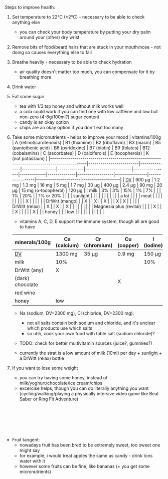 Steps to improve health:
1. Set temperature to 22°C (±2°C) - necessary to be able to check anything else
    - you can check your body temperature by putting your dry palm around your (other) dry wrist
2. Remove bits of food/beard hairs that are stuck in your mouth/nose - not doing so causes everything else to fail
3. Breathe heavily - necessary to be able to check hydration
    - air quality doesn't matter too much, you can compensate for it by breathing more
4. Drink water
5. Eat some sugar
    - tea with 1/3 tsp honey and without milk works well
    - a cola could work if you can find one with low caffeine and low but non-zero (4-8g/100ml?) sugar content
    - candy is an okay option
    - chips are an okay option if you don't eat too many
6. Take some micronutrients - helps to improve your mood
    | vitamins/100g                                                                              | A (retinol/carotenoids) | B1 (thiamine) | B2 (riboflavin) | B3 (niacin) | B5 (pantothenic acid) | B6 (pyridoxine) | B7 (biotin) | B9 (folates) | B12 (cobalamins) | C (ascorbates) | D (calciferols) | E (tocopherols)      | K (not potassium) |
    |--------------------------------------------------------------------------------------------|-------------------------|---------------|-----------------|-------------|-----------------------|-----------------|-------------|--------------|------------------|----------------|-----------------|----------------------|-------------------|
    | <a href="https://en.wikipedia.org/wiki/Reference_Daily_Intake#Vitamins_and_choline">DV</a> | 900 μg                  | 1.2 mg        | 1.3 mg          | 16 mg       | 5 mg                  | 1.7 mg          | 30 μg       | 400 μg       | 2.4 μg           | 90 mg          | 20 μg           | 15 mg (α‑tocopherol) | 120 μg            |
    | milk                                                                                       | 3%                      | 3%            | 15%             | 1%          | 7%                    |                 |             | 1%           | 20%              |                | 1% or 20%       |                      |                   |
    | sunlight                                                                                   |                         |               |                 |             |                       |                 |             |              |                  |                | a lot           |                      |                   |
    | meat                                                                                       |                         |               |                 |             |                       |                 |             |              | X                |                |                 |                      |                   |
    | DrWitt (mango)                                                                             |                         | X             |                 | X           |                       | X               |             |              | X                | X              |                 |                      |                   |
    | DrWitt (relax)                                                                             |                         | X             |                 | X           |                       | X               |             |              |                  |                |                 |                      |                   |
    | Magnesia plus (revital)                                                                    |                         |               |                 | X           |                       |                 | X           |              |                  |                |                 | X                    |                   |
    | honey                                                                                      |                         |               | low             |             |                       |                 |             |              |                  |                |                 |                      |                   |

    - vitamins A, C, D, E support the immune system, though all are good to have

    | minerals/100g                                                                  | Ca (calcium) | Cr (chromium) | Cu (copper) | I (iodine) | Fe (iron) | Mg (magnesium) | Mn (manganese) | Mo (molybdenum) | P (phosphorus) | K (potassium) | Se (selenium) | Zn (zinc) |
    |--------------------------------------------------------------------------------|--------------|---------------|-------------|------------|-----------|----------------|----------------|-----------------|----------------|---------------|---------------|-----------|
    | <a href="https://en.wikipedia.org/wiki/Reference_Daily_Intake#Minerals">DV</a> | 1300 mg      | 35 μg         | 0.9 mg      | 150 μg     | 18 mg     | 420 mg         | 2.3 mg         | 45 μg           | 1250 mg        | 4700 mg       | 55 μg         | 11 mg     |
    | milk                                                                           | 10%          |               |             | 10%        |           | 2%             |                |                 | 7%             | 3%            | 3%            | 4%        |
    | DrWitt (any)                                                                   | X            |               |             |            |           |                |                |                 |                | X             |               |           |
    | (dark) chocolate                                                               |              |               | X           |            | X         | X              | X              |                 |                |               |               |           |
    | red wine                                                                       |              |               |             |            | low       |                | low            |                 |                | low           |               |           |
    | honey                                                                          | low          |               |             |            |           |                |                |                 |                | low           |               |           |

    - Na (sodium, DV=2300 mg), Cl (chloride, DV=2300 mg):
        - not all salts contain both sodium and chloride, and it's unclear which products use which salts
        - so uhh, cook your own food with table salt (sodium chloride)?

    - TODO: check for better multivitamin sources (juice?, gummies?)
    - currently the strat is a low amount of milk (10ml) per day + sunlight + a DrWitt (relax) bottle
7. If you want to lose some weight
    - you can try having some honey, instead of milk/yoghurt/chocolate/ice cream/chips
    - excercise helps, though you can do literally anything you want (cycling/walking/playing a physically intersive video game like Beat Saber or Ring Fit Adventure)

<br>
<br>
<br>
<br>
<br>

- Fruit tangent:
    - nowadays fruit has been bred to be extremely sweet, too sweet one might say
    - for example, i would treat apples the same as candy - drink tons water with it
    - however some fruits can be fine, like bananas (+ you get some micronutrients)
